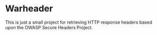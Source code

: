<h1>Warheader</h1>

This is just a small project for retrieving HTTP response headers based upon the OWASP Secure Headers Project.
